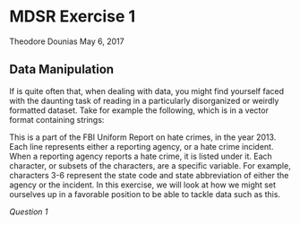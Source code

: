 MDSR Exercise 1
================
Theodore Dounias
May 6, 2017

Data Manipulation
-----------------

If is quite often that, when dealing with data, you might find yourself faced with the daunting task of reading in a particularly disorganized or weirdly formatted dataset. Take for example the following, which is in a vector format containing strings:

This is a part of the FBI Uniform Report on hate crimes, in the year 2013. Each line represents either a reporting agency, or a hate crime incident. When a reporting agency reports a hate crime, it is listed under it. Each character, or subsets of the characters, are a specific variable. For example, characters 3-6 represent the state code and state abbreviation of either the agency or the incident. In this exercise, we will look at how we might set ourselves up in a favorable position to be able to tackle data such as this.

*Question 1*
